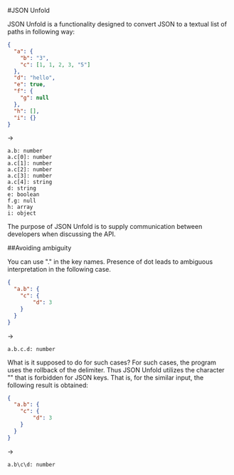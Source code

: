 #JSON Unfold

JSON Unfold is a functionality designed to convert JSON to a textual list of paths in following way:

```json
{
  "a": {
    "b": "3",
    "c": [1, 1, 2, 3, "5"]
  },
  "d": "hello",
  "e": true,
  "f": {
    "g": null
  },
  "h": [],
  "i": {}
}
```
→
```text
a.b: number
a.c[0]: number
a.c[1]: number
a.c[2]: number
a.c[3]: number
a.c[4]: string
d: string
e: boolean
f.g: null
h: array
i: object
```

The purpose of JSON Unfold is to supply communication between developers when discussing the API.

##Avoiding ambiguity

You can use "." in the key names. Presence of dot leads to ambiguous interpretation in the following case.

```json
{
  "a.b": {
    "c": {
        "d": 3
    }
  }
}
```
→
```text
a.b.c.d: number
```

What is it supposed to do for such cases? For such cases, the program uses the rollback of the delimiter. Thus JSON Unfold utilizes the character "\" that is forbidden for JSON keys. That is, for the similar input, the following result is obtained:

```json
{
  "a.b": {
    "c": {
        "d": 3
    }
  }
}
```
→
```text
a.b\c\d: number
```